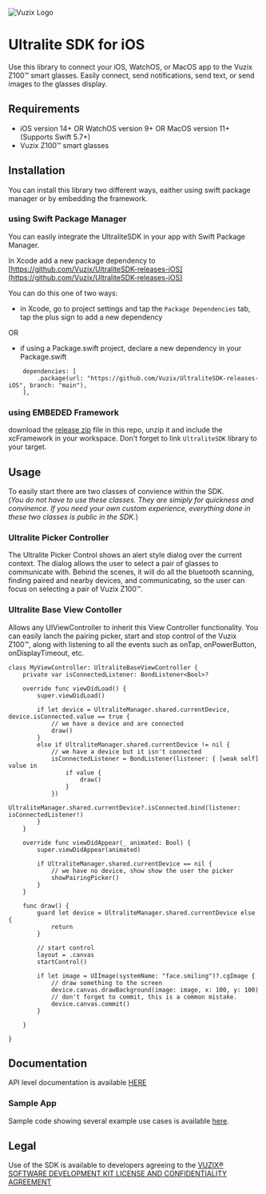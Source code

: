 ![Vuzix Logo](https://apps.vuzix.com/images/vuzix-logo-old.png)

# Ultralite SDK for iOS
Use this library to connect your iOS, WatchOS, or MacOS app to the Vuzix Z100™ smart glasses. Easily connect, send notifications, send text, or send images to the glasses display.

## Requirements
- iOS version 14+ OR WatchOS version 9+ OR MacOS version 11+ (Supports Swift 5.7+)
- Vuzix Z100™ smart glasses


## Installation 
You can install this library two different ways, eaither using swift package manager or by embedding the framework.
### using Swift Package Manager

You can easily integrate the UltraliteSDK in your app with Swift Package Manager. 

In Xcode add a new package dependency to [https://github.com/Vuzix/UltraliteSDK-releases-iOS](https://github.com/Vuzix/UltraliteSDK-releases-iOS)

You can do this one of two ways: 

- in Xcode, go to project settings and tap the `Package Dependencies` tab, tap the plus sign to add a new dependency

OR 
- if using a Package.swift project, declare a new dependency in your Package.swift
```
	dependencies: [
        .package(url: "https://github.com/Vuzix/UltraliteSDK-releases-iOS", branch: "main"),
    ],
```

### using EMBEDED Framework
download the [release zip](https://github.com/Vuzix/UltraliteSDK-releases-iOS/releases) file in this repo, unzip it and include the xcFramework in your workspace. Don't forget to link `UltraliteSDK` library to your target.  

## Usage
To easily start there are two classes of convience within the SDK.  
(*You do not have to use these classes.  They are simiply for quickness and convinence.  If you need your own custom experience, everything done in these two classes is public in the SDK.*) 
### Ultralite Picker Controller
The Ultralite Picker Control shows an alert style dialog over the current context.  The dialog allows the user to select a pair of glasses to communicate with.  Behind the scenes, it will do all the bluetooth scanning, finding paired and nearby devices, and communicating, so the user can focus on selecting a pair of Vuzix Z100™. 
### Ultralite Base View Contoller
Allows any UIViewController to inherit this View Controller functionality.  You can easily lanch the pairing picker, start and stop control of the Vuzix Z100™, along with listening to all the events such as onTap, onPowerButton, onDisplayTimeout, etc. 

```
class MyViewController: UltraliteBaseViewController {
	private var isConnectedListener: BondListener<Bool>?

	override func viewDidLoad() {
		super.viewDidLoad()

		if let device = UltraliteManager.shared.currentDevice, device.isConnected.value == true {
			// we have a device and are connected
			draw()
		}
		else if UltraliteManager.shared.currentDevice != nil {
			// we have a device but it isn't connected
			isConnectedListener = BondListener(listener: { [weak self] value in
				if value {
					draw()
				}
			})
			UltraliteManager.shared.currentDevice?.isConnected.bind(listener: isConnectedListener!)
		}
	}

	override func viewDidAppear(_ animated: Bool) {
		super.viewDidAppear(animated)
        
		if UltraliteManager.shared.currentDevice == nil {
			// we have no device, show show the user the picker
			showPairingPicker()
		}
	}

	func draw() {
		guard let device = UltraliteManager.shared.currentDevice else {
			return
		}
		
		// start control
		layout = .canvas
		startControl()

		if let image = UIImage(systemName: "face.smiling")?.cgImage {
			// draw something to the screen
			device.canvas.drawBackground(image: image, x: 100, y: 100)
			// don't forget to commit, this is a common mistake.  
			device.canvas.commit()
		}

	}

}

```


## Documentation

API level documentation is available [HERE](https://vuzix.github.io/UltraliteSDK-releases-iOS/documentation/ultralitesdk/)


### Sample App
Sample code showing several example use cases is available [here](https://github.com/Vuzix/UltraliteSDK-releases-iOS/tree/main/sample).

## Legal
Use of the SDK is available to developers agreeing to the
[VUZIX® SOFTWARE DEVELOPMENT KIT LICENSE AND CONFIDENTIALITY AGREEMENT](https://www.vuzix.com/pages/vuzix%C2%AE-software-development-kit-license-and-confidentiality-agreement)


